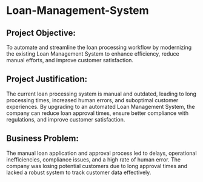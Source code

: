 # Loan-Management-System
## Project Objective:
To automate and streamline the loan processing workflow by modernizing the existing Loan Management System to enhance efficiency, reduce manual efforts, and improve customer satisfaction.
## Project Justification:
The current loan processing system is manual and outdated, leading to long processing times, increased human errors, and suboptimal customer experiences. By upgrading to an automated Loan Management System, the company can reduce loan approval times, ensure better compliance with regulations, and improve customer satisfaction.
## Business Problem:
The manual loan application and approval process led to delays, operational inefficiencies, compliance issues, and a high rate of human error. The company was losing potential customers due to long approval times and lacked a robust system to track customer data effectively.
